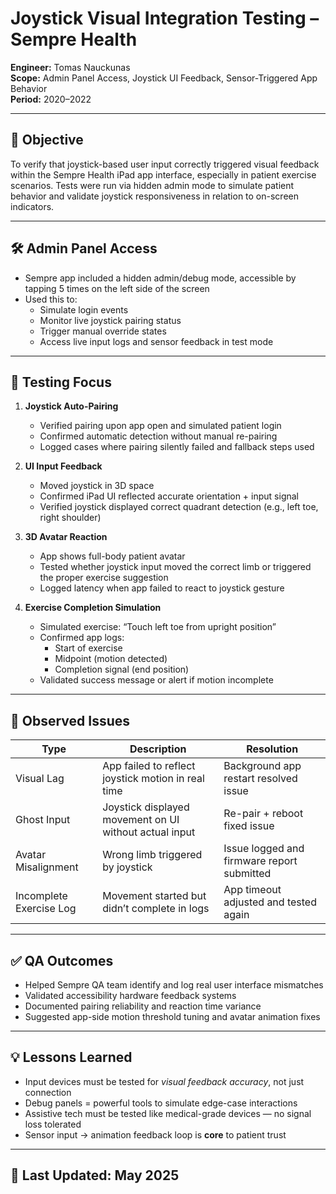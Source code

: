 # Joystick Visual Integration Testing – Sempre Health  
**Engineer:** Tomas Nauckunas  
**Scope:** Admin Panel Access, Joystick UI Feedback, Sensor-Triggered App Behavior  
**Period:** 2020–2022

---

## 🎯 Objective

To verify that joystick-based user input correctly triggered visual feedback within the Sempre Health iPad app interface, especially in patient exercise scenarios. Tests were run via hidden admin mode to simulate patient behavior and validate joystick responsiveness in relation to on-screen indicators.

---

## 🛠️ Admin Panel Access

- Sempre app included a hidden admin/debug mode, accessible by tapping 5 times on the left side of the screen  
- Used this to:
  - Simulate login events  
  - Monitor live joystick pairing status  
  - Trigger manual override states  
  - Access live input logs and sensor feedback in test mode

---

## 🔄 Testing Focus

1. **Joystick Auto-Pairing**
   - Verified pairing upon app open and simulated patient login  
   - Confirmed automatic detection without manual re-pairing  
   - Logged cases where pairing silently failed and fallback steps used

2. **UI Input Feedback**
   - Moved joystick in 3D space  
   - Confirmed iPad UI reflected accurate orientation + input signal  
   - Verified joystick displayed correct quadrant detection (e.g., left toe, right shoulder)

3. **3D Avatar Reaction**
   - App shows full-body patient avatar  
   - Tested whether joystick input moved the correct limb or triggered the proper exercise suggestion  
   - Logged latency when app failed to react to joystick gesture

4. **Exercise Completion Simulation**
   - Simulated exercise: “Touch left toe from upright position”  
   - Confirmed app logs:
     - Start of exercise  
     - Midpoint (motion detected)  
     - Completion signal (end position)  
   - Validated success message or alert if motion incomplete

---

## 🧪 Observed Issues

| Type | Description | Resolution |
|------|-------------|------------|
| Visual Lag | App failed to reflect joystick motion in real time | Background app restart resolved issue |
| Ghost Input | Joystick displayed movement on UI without actual input | Re-pair + reboot fixed issue |
| Avatar Misalignment | Wrong limb triggered by joystick | Issue logged and firmware report submitted |
| Incomplete Exercise Log | Movement started but didn’t complete in logs | App timeout adjusted and tested again |

---

## ✅ QA Outcomes

- Helped Sempre QA team identify and log real user interface mismatches  
- Validated accessibility hardware feedback systems  
- Documented pairing reliability and reaction time variance  
- Suggested app-side motion threshold tuning and avatar animation fixes

---

## 💡 Lessons Learned

- Input devices must be tested for *visual feedback accuracy*, not just connection  
- Debug panels = powerful tools to simulate edge-case interactions  
- Assistive tech must be tested like medical-grade devices — no signal loss tolerated  
- Sensor input → animation feedback loop is **core** to patient trust

---

## 📅 Last Updated: May 2025
